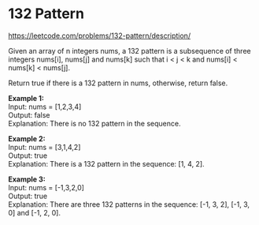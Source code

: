 # 132 Pattern
https://leetcode.com/problems/132-pattern/description/

Given an array of n integers nums, a 132 pattern is a subsequence of three integers nums[i], nums[j] and nums[k] such that i < j < k and nums[i] < nums[k] < nums[j].

Return true if there is a 132 pattern in nums, otherwise, return false.

<b>Example 1:</b>\
Input: nums = [1,2,3,4]\
Output: false\
Explanation: There is no 132 pattern in the sequence.

<b>Example 2:</b>\
Input: nums = [3,1,4,2]\
Output: true\
Explanation: There is a 132 pattern in the sequence: [1, 4, 2].

<b>Example 3:</b>\
Input: nums = [-1,3,2,0]\
Output: true\
Explanation: There are three 132 patterns in the sequence: [-1, 3, 2], [-1, 3, 0] and [-1, 2, 0].